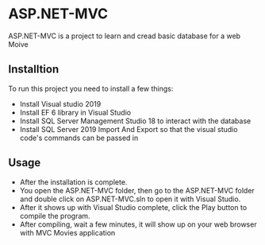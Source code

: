 # ASP.NET-MVC
ASP.NET-MVC is a project to learn and cread basic database for a web Moive 
## Installtion 
To run this project you need to install a few things:
- Install Visual studio 2019
- Install EF 6 library in Visual Studio
- Install SQL Server Management Studio 18 to interact with the database
- Install SQL Server 2019 Import And Export so that the visual studio code's commands can be passed in
## Usage
- After the installation is complete.
- You open the ASP.NET-MVC folder, then go to the ASP.NET-MVC folder and double click on ASP.NET-MVC.sln to open it with Visual Studio.
- After it shows up with Visual Studio complete, click the Play button to compile the program.
- After compiling, wait a few minutes, it will show up on your web browser with MVC Movies application

